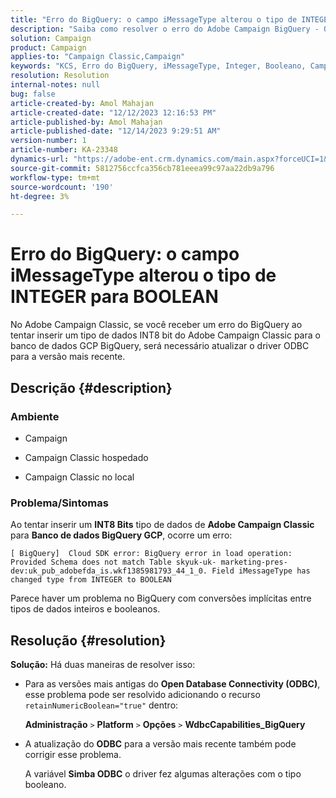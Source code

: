 ```yaml
---
title: "Erro do BigQuery: o campo iMessageType alterou o tipo de INTEGER para BOOLEAN"
description: "Saiba como resolver o erro do Adobe Campaign BigQuery - O campo iMessageType alterou o tipo de INTEGER para BOOLEAN."
solution: Campaign
product: Campaign
applies-to: "Campaign Classic,Campaign"
keywords: "KCS, Erro do BigQuery, iMessageType, Integer, Booleano, Campaign, Campaign Classic"
resolution: Resolution
internal-notes: null
bug: false
article-created-by: Amol Mahajan
article-created-date: "12/12/2023 12:16:53 PM"
article-published-by: Amol Mahajan
article-published-date: "12/14/2023 9:29:51 AM"
version-number: 1
article-number: KA-23348
dynamics-url: "https://adobe-ent.crm.dynamics.com/main.aspx?forceUCI=1&pagetype=entityrecord&etn=knowledgearticle&id=6b47f754-e898-ee11-be37-6045bd006295"
source-git-commit: 5812756ccfca356cb781eeea99c97aa22db9a796
workflow-type: tm+mt
source-wordcount: '190'
ht-degree: 3%

---
```


# Erro do BigQuery: o campo iMessageType alterou o tipo de INTEGER para BOOLEAN


No Adobe Campaign Classic, se você receber um erro do BigQuery ao tentar inserir um tipo de dados INT8 bit do Adobe Campaign Classic para o banco de dados GCP BigQuery, será necessário atualizar o driver ODBC para a versão mais recente.

## Descrição {#description}


### <b>Ambiente</b>

- Campaign


- Campaign Classic hospedado


- Campaign Classic no local




### <b>Problema/Sintomas</b>

Ao tentar inserir um <b>INT8 Bits</b> tipo de dados de <b>Adobe Campaign Classic</b> para <b>Banco de dados BigQuery GCP</b>, ocorre um erro:


```
[ BigQuery]  Cloud SDK error: BigQuery error in load operation: Provided Schema does not match Table skyuk-uk- marketing-pres-dev:uk_pub_adobefda_is.wkf1385981793_44_1_0. Field iMessageType has changed type from INTEGER to BOOLEAN
```



Parece haver um problema no BigQuery com conversões implícitas entre tipos de dados inteiros e booleanos.


## Resolução {#resolution}

<b>Solução:</b>
Há duas maneiras de resolver isso:

- Para as versões mais antigas do <b>Open Database Connectivity (ODBC)</b>, esse problema pode ser resolvido adicionando o recurso `retainNumericBoolean="true"` dentro:



  <b>Administração</b> `>`  <b>Platform</b> `>`  <b>Opções</b> `>`  <b>WdbcCapabilities_BigQuery</b>


- A atualização do <b>ODBC</b> para a versão mais recente também pode corrigir esse problema.



  A variável <b>Simba ODBC</b> o driver fez algumas alterações com o tipo booleano.

